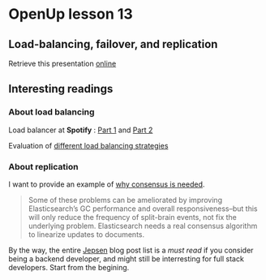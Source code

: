 # OpenUp lesson 13

## Load-balancing, failover, and replication

Retrieve this presentation [online](https://rawgit.com/Open-Up/openup02_13/master/presentation/index.html)

## Interesting readings

### About load balancing

Load balancer at **Spotify** : [Part 1](https://labs.spotify.com/2015/12/08/els-part-1/) and [Part 2](https://labs.spotify.com/2015/12/09/els-part-2/)

Evaluation of [different load balancing strategies](https://blog.buoyant.io/2016/03/16/beyond-round-robin-load-balancing-for-latency/)

### About replication

I want to provide an example of [why consensus is needed](https://aphyr.com/posts/317-jepsen-elasticsearch).

> Some of these problems can be ameliorated by improving Elasticsearch’s GC performance and overall responsiveness–but this will only reduce the frequency of split-brain events, not fix the underlying problem. Elasticsearch needs a real consensus algorithm to linearize updates to documents.

By the way, the entire [Jepsen](https://aphyr.com/tags/jepsen) blog post list is a *must read* if you consider being a backend developer, and might still be interresting for full stack developers. Start from the begining.

